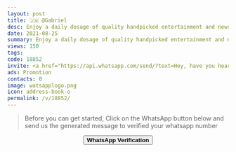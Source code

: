 ```yaml
---
layout: post
title: 🇯🇲 @Gabriel
desc: Enjoy a daily dosage of quality handpicked entertainment and news Via our WhatsApp Status updates
date: 2021-08-25
summary: Enjoy a daily dosage of quality handpicked entertainment and news Via your WhatsApp Status, my iD code is 18852 I'm a proud member since
views: 150
tags: 
code: 18852
invite: <a href="https://api.whatsapp.com/send/?text=Hey, have you heard about this WhatsApp TV. Check out their website https://www.watsapp.tv and if you want to join use my code 18852 because I'm a member" class="page-scroll">Invite Friends</a>
ads: Promotion
contacts: 0
image: watsapplogo.png
icon: address-book-o
permalink: /v/18852/
---
```



>Before you can get started, Click on the WhatsApp button below and send us the generated message to verified your whatsapp number
   
<center><a href="https://api.whatsapp.com/send?phone={{site.tell}}&text=ID 18852 Invited Me" class="page-scroll"><button class="btn btn-outline btn-xl" id="#signup"><strong>WhatsApp Verification</strong></button></a></center>
